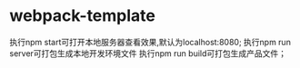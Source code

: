 # webpack-template
执行npm start可打开本地服务器查看效果,默认为localhost:8080;
执行npm run server可打包生成本地开发环境文件
执行npm run build可打包生成产品文件；
